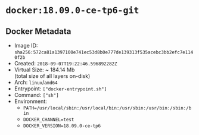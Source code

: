 # `docker:18.09.0-ce-tp6-git`

## Docker Metadata

- Image ID: `sha256:572ca81a1397100e741ec53d8b0e777de139313f535acebc3bb2efc7e1140f2b`
- Created: `2018-09-07T19:22:46.596892282Z`
- Virtual Size: ~ 184.14 Mb  
  (total size of all layers on-disk)
- Arch: `linux`/`amd64`
- Entrypoint: `["docker-entrypoint.sh"]`
- Command: `["sh"]`
- Environment:
  - `PATH=/usr/local/sbin:/usr/local/bin:/usr/sbin:/usr/bin:/sbin:/bin`
  - `DOCKER_CHANNEL=test`
  - `DOCKER_VERSION=18.09.0-ce-tp6`

